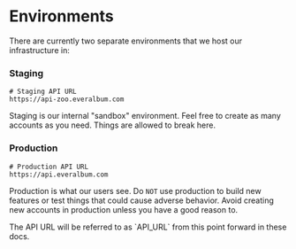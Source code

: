 # Environments

There are currently two separate environments that we host our infrastructure in:

### Staging

```shell
# Staging API URL
https://api-zoo.everalbum.com
```

Staging is our internal "sandbox" environment. Feel free to create as many accounts as you need. Things are allowed to break here.

### Production

```shell
# Production API URL
https://api.everalbum.com
```

Production is what our users see. Do `NOT` use production to build new features or test things that could cause adverse behavior. Avoid creating new accounts in production unless you have a good reason to.

<aside class="notice">
The API URL will be referred to as `API_URL` from this point forward in these docs.
</aside>

